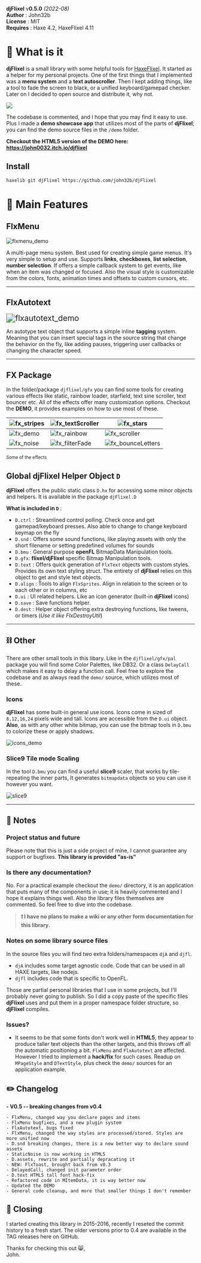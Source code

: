 
**djFlixel** v**0.5.0** *(2022-08)*  
**Author** : John32b  
**License** : MIT  
**Requires** : Haxe 4.2, HaxeFlixel 4.11  

# 🔦 What is it

**djFlixel** is a small library with some helpful tools for [HaxeFlixel](https://github.com/HaxeFlixel/flixel). It started as a helper for my personal projects. One of the first things that I implemented was a **menu system** and a **text autoscroller**. Then I kept adding things, like a tool to fade the screen to black, or a unified  keyboard/gamepad checker. Later on I decided to open source and distribute it, why not. 

<img src="_readme/logo_02.gif" style="display:block;margin:1em auto;"/>

The codebase is commented, and I hope that you may find it easy to use. Plus I made a **demo showcase app** that utilizes most of the parts of **djFlixel**; you can find the demo source files in the `/demo` folder.

**Checkout the HTML5 version of the DEMO here: https://john0032.itch.io/djflixel**


## Install

```sh
haxelib git djFlixel https://github.com/john32b/djFlixel
```



# 🧰 Main Features

## FlxMenu

![flxmenu_demo](_readme/flxmenu.gif)  

A multi-page menu system. Best used for creating simple game menus. It's very simple to setup and use. Supports **links**, **checkboxes**, **list selection**, **number selection**. If offers a simple callback system to get events, like when an item was changed or focused. Also the visual style is customizable from the colors, fonts, animation times and offsets to custom cursors, etc.

---

## FlxAutotext

<img src="_readme/flxautotext.gif" alt="flxautotext_demo" style="zoom:150%;" />  

An autotype text object that supports a simple inline **tagging** system. Meaning that you can insert special tags in the source string that change the behavior on the fly, like adding pauses, triggering user callbacks or changing the character speed.

---

## FX Package

In the folder/package `djflixel/gfx` you can find some tools for creating various effects like static, rainbow loader, starfield, text sine scroller, text bouncer etc. All of the effects offer many customization options. Checkout the **DEMO**, it provides examples on how to use most of these.

| ![fx_stripes](_readme/fx_stripes.gif) | ![fx_textScroller](_readme/fx_textScroller.gif) | ![fx_stars](_readme/fx_stars.gif)                 |
| ------------------------------------- | ----------------------------------------------- | ------------------------------------------------- |
| ![fx_demo](_readme/fx_demo.gif)       | ![fx_rainbow](_readme/fx_rainbow.gif)           | ![fx_scroller](_readme/fx_scroller.gif)           |
| ![fx_noise](_readme/fx_noise.gif)     | ![fx_filterFade](_readme/fx_filterFade.gif)     | ![fx_bounceLetters](_readme/fx_bounceLetters.gif) |

  <sup>Some of the effects</sup>


## Global djFlixel Helper Object `D`

**djFlixel** offers the public static class `D.hx` for accessing some minor objects and helpers. It is available in the package `djFlixel.D`  

**What is included in `D`** :

- `D.ctrl` : Streamlined control polling. Check once and get gamepad/keyboard presses. Also able to change to change keyboard keymap on the fly
- `D.snd` : Offers some sound functions, like playing assets with only the short filename or setting predefined volumes for sounds
- `D.bmu` : General purpose **openFL** BitmapData Manipulation tools.
- `D.gfx`: **flixel/djFlixel** specific Bitmap Manipulation tools.
- `D.text` : Offers quick generation of `FlxText` objects with custom styles. Provides its own text styling struct. The entirety of **djFlixel** relies on this object to get and style text objects.
- `D.align` : Tools to align `FlxSprites`. Align in relation to the screen or to each other or in columns, etc
- `D.ui` : UI related helpers. Like an icon generator (built-in **djFlixel** icons)
- `D.save` : Save functions helper.
- `D.dest` : Helper object offering extra destroying functions, like tweens, or timers (*Use it like FlxDestroyUtil*)

---

## ⛓️ Other

There are other small tools in this libary. Like in the `djflixel/gfx/pal` package you will find some Color Palettes, like DB32. Or a class `DelayCall` which makes it easy to delay a function call. Feel free to explore the codebase and as always read the `demo/` source, which utilizes most of these.

### Icons

**djFlixel** has some built-in general use icons. Icons come in sized of `8,12,16,24` pixels wide and tall. Icons are accessible from the `D.ui` object. **Also**, as with any other white bitmap, you can use the bitmap tools in `D.bmu` to colorize these or apply shadows.

![icons_demo](_readme/icons_demo.png)  

<!-- ```haxe
// Sprite icon of a heart colored red
var ic = new FlxSprite(D.bmu.replaceColor(D.ui.getIcon(16,'heart'),0xFFFFFFFF,0xFFFF0000));
``` -->

### Slice9 Tile mode Scaling 

In the tool `D.bmu` you can find a useful **slice9** scaler, that works by tile-repeating the inner parts, It generates `bitmapdata` objects so you can use it however you want.  

![slice9](_readme/slice9.png) 

---

## 📄 Notes 

### Project status and future
Please note that this is just a side project of mine, I cannot guarantee any support or bugfixes. **This library is provided "as-is"**

###  Is there any documentation?
No. For a practical example checkout the `demo/` directory, it is an application that puts many of the components in use; it is heavily commented and I hope it explains things well. Also the library files themselves are commented. So feel free to dive into the codebase.  

> **❗ I have no plans to make a wiki or any other form documentation for this library.**


### Notes on some library source files

In the source files you will find two extra folders/namespaces `djA` and `djfl`.

- `djA` includes some target agnostic code. Code that can be used in all HAXE targets, like nodejs.
- `djfl` includes code that is specific to OpenFL.

Those are partial personal libraries that I use in some projects, but I'll probably never going to publish. So I did a copy paste of the specific files **djFlixel** uses and put them in a proper namespace folder structure, so **djFlixel** compiles.


### Issues?

- It seems to be that some fonts don't work well in **HTML5**, they appear to produce taller text objects than the other targets, and this throws off all the automatic positioning a bit. `FlxMenu` and `FlxAutotext` are affected. However I tried to implement a **hack/fix** for such cases. Readup on `MPageStyle` and `DTextStyle`, plus check the `demo/` sources for an application example.


<!-- ### Games using this library

Tomb Explorer : https://john0032.itch.io/tombexplorer  
Future Knight Remix : https://john0032.itch.io/futurek  
:exclamation: *If you have a program that uses this library, pm me and I'll add it here.*   -->

## ✏️ Changelog

**- V0.5 -- breaking changes from v0.4**
```text
- FlxMenu, changed way you declare pages and items
- FlxMenu bugfixes, and a new plugin system
- FlxAutotext, bugs fixed
- FlxMenu, changed the way styles are processed/stored. Styles are more unified now
- D.snd breaking changes, there is a new better way to declare sound assets
- StaticNoise is now working in HTML5
- D.assets, rewrite and partially depracating it
- NEW: FlxToast, brought back from v0.3
- DelayedCall, changed init parameter order
- D.text HTML5 tall font hack-fix
- Refactored code in MItemData, it is way better now
- Updated the DEMO
- General code cleanup, and more that smaller things I don't remember
```

## 📮 Closing

I started creating this library in 2015-2016, recently I reseted the commit history to a fresh start. The older versions prior to 0.4 are available in the TAG releases here on GitHub.

Thanks for checking this out 😸,  
John.
